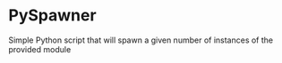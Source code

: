 # PySpawner
Simple Python script that will spawn a given number of instances of the provided module
